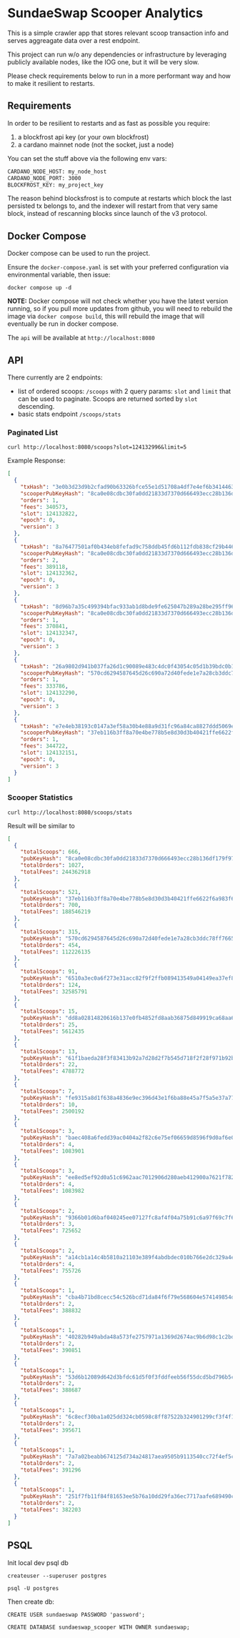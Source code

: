 # SundaeSwap Scooper Analytics

This is a simple crawler app that stores relevant scoop transaction info and serves aggreagate data over a rest endpoint.

This project can run w/o any dependencies or infrastructure by leveraging publicly available nodes, like the IOG one, but 
it will be very slow.

Please check requirements below to run in a more performant way and how to make it resilient to restarts.

## Requirements

In order to be resilient to restarts and as fast as possible you require:
1. a blockfrost api key (or your own blockfrost)
2. a cardano mainnet node (not the socket, just a node)

You can set the stuff above via the following env vars:

```bash
CARDANO_NODE_HOST: my_node_host
CARDANO_NODE_PORT: 3000
BLOCKFROST_KEY: my_project_key
```
The reason behind blocksfrost is to compute at restarts which block the last persisted tx belongs to, and the indexer
will restart from that very same block, instead of rescanning blocks since launch of the v3 protocol.


## Docker Compose

Docker compose can be used to run the project.

Ensure the `docker-compose.yaml` is set with your preferred configuration via environmental variable, then issue:

`docker compose up -d`

**NOTE:** Docker compose will not check whether you have the latest version running, so if you pull more updates from
github, you will need to rebuild the image via `docker compose build`, this will rebuild the image that will eventually
be run in docker compose.

The `api` will be available at `http://localhost:8080`

## API

There currently are 2 endpoints:
* list of ordered scoops: `/scoops` with 2 query params: `slot` and `limit` that can be used to paginate. 
Scoops are returned sorted by `slot` descending.
* basic stats endpoint `/scoops/stats`

### Paginated List

`curl http://localhost:8080/scoops?slot=124132996&limit=5`

Example Response:

```json
[
  {
    "txHash": "3e0b3d23d9b2cfad90b63326bfce55e1d51708a4df7e4ef6b341446317a6bf61",
    "scooperPubKeyHash": "8ca0e08cdbc30fa0dd21833d7370d666493ecc28b136df179f97fb5d",
    "orders": 1,
    "fees": 340573,
    "slot": 124132822,
    "epoch": 0,
    "version": 3
  },
  {
    "txHash": "8a76477501af0b434eb8fefad9c758ddb45fd6b112fdb838cf29b44618cf5fd0",
    "scooperPubKeyHash": "8ca0e08cdbc30fa0dd21833d7370d666493ecc28b136df179f97fb5d",
    "orders": 2,
    "fees": 389118,
    "slot": 124132362,
    "epoch": 0,
    "version": 3
  },
  {
    "txHash": "8d96b7a35c499394bfac933ab1d8bde9fe625047b289a28be295ff964a699bb2",
    "scooperPubKeyHash": "8ca0e08cdbc30fa0dd21833d7370d666493ecc28b136df179f97fb5d",
    "orders": 1,
    "fees": 370841,
    "slot": 124132347,
    "epoch": 0,
    "version": 3
  },
  {
    "txHash": "26a9802d941b037fa26d1c90089e483c4dc0f43054c05d1b39bdc0b13c012de5",
    "scooperPubKeyHash": "570cd6294587645d26c690a72d40fede1e7a28cb3ddc78ff76655820",
    "orders": 1,
    "fees": 333786,
    "slot": 124132290,
    "epoch": 0,
    "version": 3
  },
  {
    "txHash": "e7e4eb38193c0147a3ef58a30b4e88a9d31fc96a84ca8827ddd5069e11f73ee2",
    "scooperPubKeyHash": "37eb116b3ff8a70e4be778b5e8d30d3b40421ffe6622f6a983f67f3f",
    "orders": 1,
    "fees": 344722,
    "slot": 124132151,
    "epoch": 0,
    "version": 3
  }
]
```

### Scooper Statistics

`curl http://localhost:8080/scoops/stats`

Result will be similar to 
```json
[
  {
    "totalScoops": 666,
    "pubKeyHash": "8ca0e08cdbc30fa0dd21833d7370d666493ecc28b136df179f97fb5d",
    "totalOrders": 1027,
    "totalFees": 244362918
  },
  {
    "totalScoops": 521,
    "pubKeyHash": "37eb116b3ff8a70e4be778b5e8d30d3b40421ffe6622f6a983f67f3f",
    "totalOrders": 700,
    "totalFees": 188546219
  },
  {
    "totalScoops": 315,
    "pubKeyHash": "570cd6294587645d26c690a72d40fede1e7a28cb3ddc78ff76655820",
    "totalOrders": 454,
    "totalFees": 112226135
  },
  {
    "totalScoops": 91,
    "pubKeyHash": "6510a3ec0a6f273e31acc82f9f2ffb089413549a04149ea37ef8d33b",
    "totalOrders": 124,
    "totalFees": 32585791
  },
  {
    "totalScoops": 15,
    "pubKeyHash": "dd8a02814820616b137e0fb4852fd8aab36875d849919ca68aa6cb70",
    "totalOrders": 25,
    "totalFees": 5612435
  },
  {
    "totalScoops": 13,
    "pubKeyHash": "61f1baeda28f3f83413b92a7d28d2f7b545d718f2f28f971b92b3a21",
    "totalOrders": 22,
    "totalFees": 4788772
  },
  {
    "totalScoops": 7,
    "pubKeyHash": "fe9315a8d1f638a4836e9ec396d43e1f6ba88e45a7f5a5e37a77071a",
    "totalOrders": 10,
    "totalFees": 2500192
  },
  {
    "totalScoops": 3,
    "pubKeyHash": "baec408a6fedd39ac0404a2f82c6e75ef06659d8596f9d0af6e01241",
    "totalOrders": 4,
    "totalFees": 1083901
  },
  {
    "totalScoops": 3,
    "pubKeyHash": "ee8ed5ef92d0a51c6962aac7012906d280aeb412900a7621f782c7c9",
    "totalOrders": 4,
    "totalFees": 1083982
  },
  {
    "totalScoops": 2,
    "pubKeyHash": "9366b01d6baf040245ee07127fc8af4f04a75b91c6a97f69c7f6463a",
    "totalOrders": 3,
    "totalFees": 725652
  },
  {
    "totalScoops": 2,
    "pubKeyHash": "a14cb1a14c4b5810a21103e389f4abdbdec010b766e2dc329a4e0e96",
    "totalOrders": 4,
    "totalFees": 755726
  },
  {
    "totalScoops": 1,
    "pubKeyHash": "cba4b71bd8cecc54c526bcd71da84f6f79e568604e574149854dbb86",
    "totalOrders": 2,
    "totalFees": 388832
  },
  {
    "totalScoops": 1,
    "pubKeyHash": "40282b949abda48a573fe2757971a1369d2674ac9b6d98c1c2bdbdf7",
    "totalOrders": 2,
    "totalFees": 390851
  },
  {
    "totalScoops": 1,
    "pubKeyHash": "53d6b12089d642d3bfdc61d5f0f3fddfeeb56f55dcd5bd796b5c25a1",
    "totalOrders": 2,
    "totalFees": 388687
  },
  {
    "totalScoops": 1,
    "pubKeyHash": "6c8ecf30ba1a025dd324cb0598c8ff87522b324901299cf3f4f1d0b2",
    "totalOrders": 2,
    "totalFees": 395671
  },
  {
    "totalScoops": 1,
    "pubKeyHash": "7a7a02beabb674125d734a24817aea9505b9113540cc72f4ef5c2faf",
    "totalOrders": 2,
    "totalFees": 391296
  },
  {
    "totalScoops": 1,
    "pubKeyHash": "251f7fb11f84f81653ee5b76a10dd29fa36ec7717aafe689490cb7e4",
    "totalOrders": 2,
    "totalFees": 382203
  }
]
```

## PSQL

Init local dev psql db

`createuser --superuser postgres`

`psql -U postgres`

Then create db:

```
CREATE USER sundaeswap PASSWORD 'password';

CREATE DATABASE sundaeswap_scooper WITH OWNER sundaeswap;
```

